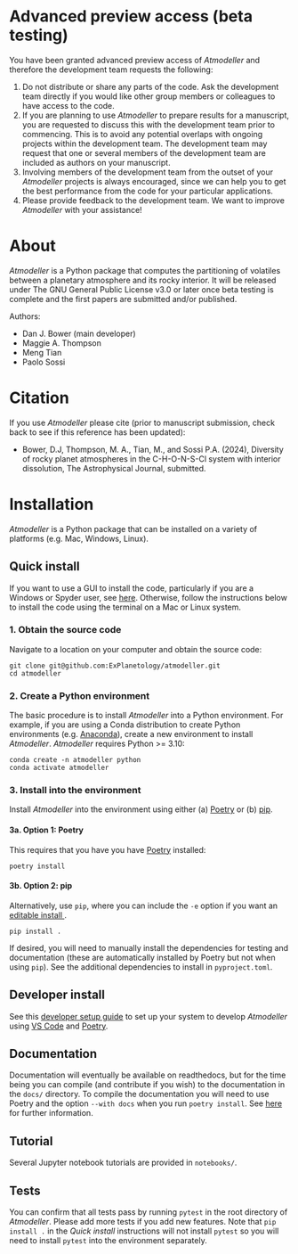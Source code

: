 # Advanced preview access (beta testing)

You have been granted advanced preview access of *Atmodeller* and therefore the development team requests the following:

1. Do not distribute or share any parts of the code. Ask the development team directly if you would like other group members or colleagues to have access to the code.
2. If you are planning to use *Atmodeller* to prepare results for a manuscript, you are requested to discuss this with the development team prior to commencing. This is to avoid any potential overlaps with ongoing projects within the development team. The development team may request that one or several members of the development team are included as authors on your manuscript.
3. Involving members of the development team from the outset of your *Atmodeller* projects is always encouraged, since we can help you to get the best performance from the code for your particular applications.
4. Please provide feedback to the development team. We want to improve *Atmodeller* with your assistance!

# About
*Atmodeller* is a Python package that computes the partitioning of volatiles between a planetary atmosphere and its rocky interior. It will be released under The GNU General Public License v3.0 or later once beta testing is complete and the first papers are submitted and/or published.

Authors:

- Dan J. Bower (main developer)
- Maggie A. Thompson
- Meng Tian
- Paolo Sossi

# Citation

If you use *Atmodeller* please cite (prior to manuscript submission, check back to see if this reference has been updated):

- Bower, D.J, Thompson, M. A., Tian, M., and Sossi P.A. (2024), Diversity of rocky planet atmospheres in the C-H-O-N-S-Cl system with interior dissolution, The Astrophysical Journal, submitted.

# Installation

*Atmodeller* is a Python package that can be installed on a variety of platforms (e.g. Mac, Windows, Linux).

## Quick install

If you want to use a GUI to install the code, particularly if you are a Windows or Spyder user, see [here](https://gist.github.com/djbower/c82b4a70a3c3c74ad26dc572edefdd34). Otherwise, follow the instructions below to install the code using the terminal on a Mac or Linux system.

### 1. Obtain the source code

Navigate to a location on your computer and obtain the source code:

    git clone git@github.com:ExPlanetology/atmodeller.git
    cd atmodeller

### 2. Create a Python environment

The basic procedure is to install *Atmodeller* into a Python environment. For example, if you are using a Conda distribution to create Python environments (e.g. [Anaconda](https://www.anaconda.com/download)), create a new environment to install *Atmodeller*. *Atmodeller* requires Python >= 3.10:

    conda create -n atmodeller python
    conda activate atmodeller

### 3. Install into the environment

Install *Atmodeller* into the environment using either (a) [Poetry](https://python-poetry.org) or (b) [pip](https://pip.pypa.io/en/stable/getting-started/).

#### 3a. Option 1: Poetry

This requires that you have you have [Poetry](https://python-poetry.org) installed:

    poetry install

#### 3b. Option 2: pip

Alternatively, use `pip`, where you can include the `-e` option if you want an [editable install ](https://setuptools.pypa.io/en/latest/userguide/development_mode.html).

    pip install .

If desired, you will need to manually install the dependencies for testing and documentation (these are automatically installed by Poetry but not when using `pip`). See the additional dependencies to install in `pyproject.toml`.

## Developer install

See this [developer setup guide](https://gist.github.com/djbower/c66474000029730ac9f8b73b96071db3) to set up your system to develop *Atmodeller* using [VS Code](https://code.visualstudio.com) and [Poetry](https://python-poetry.org).

## Documentation

Documentation will eventually be available on readthedocs, but for the time being you can compile (and contribute if you wish) to the documentation in the `docs/` directory. To compile the documentation you will need to use Poetry and the option `--with docs` when you run `poetry install`. See [here](https://python-poetry.org/docs/managing-dependencies/) for further information.

## Tutorial

Several Jupyter notebook tutorials are provided in `notebooks/`.

## Tests

You can confirm that all tests pass by running `pytest` in the root directory of *Atmodeller*. Please add more tests if you add new features. Note that `pip install .` in the *Quick install* instructions will not install `pytest` so you will need to install `pytest` into the environment separately.
